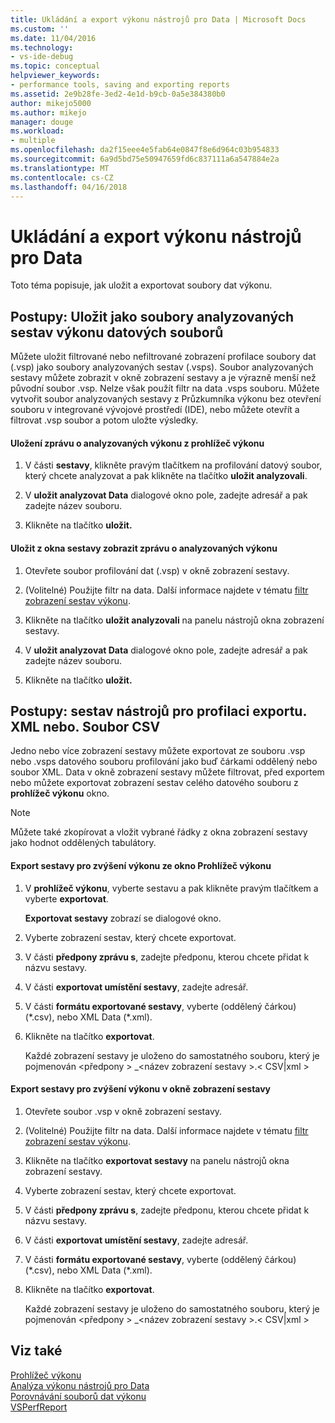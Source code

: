 ```yaml
---
title: Ukládání a export výkonu nástrojů pro Data | Microsoft Docs
ms.custom: ''
ms.date: 11/04/2016
ms.technology:
- vs-ide-debug
ms.topic: conceptual
helpviewer_keywords:
- performance tools, saving and exporting reports
ms.assetid: 2e9b28fe-3ed2-4e1d-b9cb-0a5e384380b0
author: mikejo5000
ms.author: mikejo
manager: douge
ms.workload:
- multiple
ms.openlocfilehash: da2f15eee4e5fab64e0847f8e6d964c03b954833
ms.sourcegitcommit: 6a9d5bd75e50947659fd6c837111a6a547884e2a
ms.translationtype: MT
ms.contentlocale: cs-CZ
ms.lasthandoff: 04/16/2018
---
```

# <a name="saving-and-exporting-performance-tools-data"></a>Ukládání a export výkonu nástrojů pro Data
Toto téma popisuje, jak uložit a exportovat soubory dat výkonu.  
  
##  <a name="BKMK_Save_Profiler_Data_Files_As_Analyzed_Report_Files"></a> Postupy: Uložit jako soubory analyzovaných sestav výkonu datových souborů  
 Můžete uložit filtrované nebo nefiltrované zobrazení profilace soubory dat (.vsp) jako soubory analyzovaných sestav (.vsps). Soubor analyzovaných sestavy můžete zobrazit v okně zobrazení sestavy a je výrazně menší než původní soubor .vsp. Nelze však použít filtr na data .vsps souboru. Můžete vytvořit soubor analyzovaných sestavy z Průzkumníka výkonu bez otevření souboru v integrované vývojové prostředí (IDE), nebo můžete otevřít a filtrovat .vsp soubor a potom uložte výsledky.  
  
#### <a name="to-save-an-analyzed-performance-report-from-the-performance-explorer"></a>Uložení zprávu o analyzovaných výkonu z prohlížeč výkonu  
  
1.  V části **sestavy**, klikněte pravým tlačítkem na profilování datový soubor, který chcete analyzovat a pak klikněte na tlačítko **uložit analyzovali**.  
  
2.  V **uložit analyzovat Data** dialogové okno pole, zadejte adresář a pak zadejte název souboru.  
  
3.  Klikněte na tlačítko **uložit.**  
  
#### <a name="to-save-an-analyzed-performance-report-from-the-report-view-window"></a>Uložit z okna sestavy zobrazit zprávu o analyzovaných výkonu  
  
1.  Otevřete soubor profilování dat (.vsp) v okně zobrazení sestavy.  
  
2.  (Volitelné) Použijte filtr na data. Další informace najdete v tématu [filtr zobrazení sestav výkonu](../profiling/performance-report-view-filter.md).  
  
3.  Klikněte na tlačítko **uložit analyzovali** na panelu nástrojů okna zobrazení sestavy.  
  
4.  V **uložit analyzovat Data** dialogové okno pole, zadejte adresář a pak zadejte název souboru.  
  
5.  Klikněte na tlačítko **uložit.**  
  
## <a name="how-to-export-profiling-tools-reports-to-an-xml-or-csv-file"></a>Postupy: sestav nástrojů pro profilaci exportu. XML nebo. Soubor CSV  
 Jedno nebo více zobrazení sestavy můžete exportovat ze souboru .vsp nebo .vsps datového souboru profilování jako buď čárkami oddělený nebo soubor XML. Data v okně zobrazení sestavy můžete filtrovat, před exportem nebo můžete exportovat zobrazení sestav celého datového souboru z **prohlížeč výkonu** okno.  
  
> [!NOTE]
>  Můžete také zkopírovat a vložit vybrané řádky z okna zobrazení sestavy jako hodnot oddělených tabulátory.  
  
#### <a name="to-export-performance-reports-from-the-performance-explorer-window"></a>Export sestavy pro zvýšení výkonu ze okno Prohlížeč výkonu  
  
1.  V **prohlížeč výkonu**, vyberte sestavu a pak klikněte pravým tlačítkem a vyberte **exportovat**.  
  
     **Exportovat sestavy** zobrazí se dialogové okno.  
  
2.  Vyberte zobrazení sestav, který chcete exportovat.  
  
3.  V části **předpony zprávu s**, zadejte předponu, kterou chcete přidat k názvu sestavy.  
  
4.  V části **exportovat umístění sestavy**, zadejte adresář.  
  
5.  V části **formátu exportované sestavy**, vyberte (oddělený čárkou) (\*.csv\), nebo XML Data (\*.xml\).  
  
6.  Klikněte na tlačítko **exportovat**.  
  
     Každé zobrazení sestavy je uloženo do samostatného souboru, který je pojmenován \<předpony > _\<název zobrazení sestavy >.\< CSV&#124;xml >  
  
#### <a name="to-export-performance-reports-from-the-report-view-window"></a>Export sestavy pro zvýšení výkonu v okně zobrazení sestavy  
  
1.  Otevřete soubor .vsp v okně zobrazení sestavy.  
  
2.  (Volitelné) Použijte filtr na data. Další informace najdete v tématu [filtr zobrazení sestav výkonu](../profiling/performance-report-view-filter.md).  
  
3.  Klikněte na tlačítko **exportovat sestavy** na panelu nástrojů okna zobrazení sestavy.  
  
4.  Vyberte zobrazení sestav, který chcete exportovat.  
  
5.  V části **předpony zprávu s**, zadejte předponu, kterou chcete přidat k názvu sestavy.  
  
6.  V části **exportovat umístění sestavy**, zadejte adresář.  
  
7.  V části **formátu exportované sestavy**, vyberte (oddělený čárkou) (\*.csv), nebo XML Data (\*.xml).  
  
8.  Klikněte na tlačítko **exportovat**.  
  
     Každé zobrazení sestavy je uloženo do samostatného souboru, který je pojmenován \<předpony > _\<název zobrazení sestavy >.\< CSV&#124;xml >  
  
## <a name="see-also"></a>Viz také  
 [Prohlížeč výkonu](../profiling/performance-explorer.md)   
 [Analýza výkonu nástrojů pro Data](../profiling/analyzing-performance-tools-data.md)   
 [Porovnávání souborů dat výkonu](../profiling/comparing-performance-data-files.md)   
 [VSPerfReport](../profiling/vsperfreport.md)
